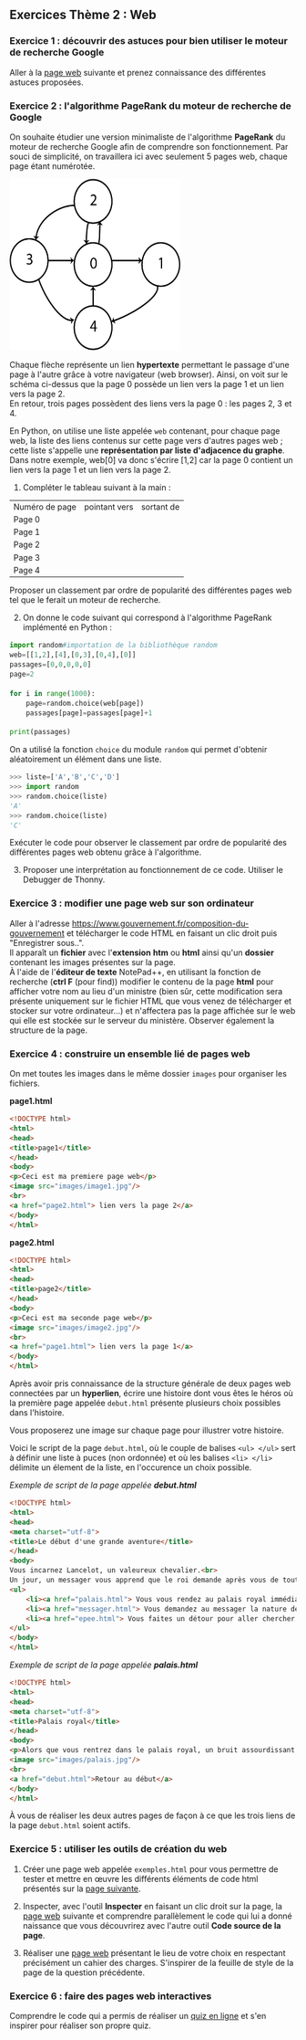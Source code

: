 ## Exercices Thème 2 : Web

### Exercice 1 : découvrir des astuces pour bien utiliser le moteur de recherche Google

Aller à la [page web](https://websites.gelnet.org/page/feedchat-google) suivante et prenez connaissance des différentes astuces proposées.   

### Exercice 2 : l'algorithme **PageRank** du moteur de recherche de Google

On souhaite étudier une version minimaliste de l'algorithme **PageRank** du moteur de recherche Google afin de comprendre son fonctionnement.  Par souci de simplicité, on travaillera ici avec seulement 5 pages web, chaque page étant numérotée.

<img src="Assets/PageRank.png" width="300" height="300">

Chaque flèche représente un lien **hypertexte** permettant le passage d'une page à l'autre grâce à votre navigateur (web browser). 
Ainsi, on voit sur le schéma ci-dessus que la page 0 possède un lien vers la page 1 et un lien vers la page 2.   
En retour, trois pages possèdent des liens vers la page 0 : les pages 2, 3 et 4.  

En Python, on utilise une liste appelée `web` contenant, pour chaque page web, la liste des liens contenus sur cette page vers d'autres pages web ; cette liste s'appelle une <b>représentation par liste d'adjacence du graphe</b>.  
Dans notre exemple, web[0] va donc s'écrire [1,2] car la page 0 contient un lien vers la page 1 et un lien vers la page 2.

1. Compléter le tableau suivant à la main :

<table>
<tr>
<td>Numéro de page
</td>
<td>pointant vers
</td>
<td>sortant de
</td>
</tr>
<tr>
<td>Page 0
</td>
<td>
</td>
<td>
</td>
</tr>
<tr>
<td>Page 1
</td>
<td>
</td>
<td>
</td>
</tr>
<tr>
<td>Page 2
</td>
<td>
</td>
<td>
</td>
</tr>
<tr>
<td>Page 3
</td>
<td>
</td>
<td>
</td>
</tr>
<tr>
<td>Page 4
</td>
<td>
</td>
<td>
</td>
</tr>
</table>

Proposer un classement par ordre de popularité des différentes pages web tel que le ferait un moteur de recherche.


2. On donne le code suivant qui correspond à l'algorithme PageRank implémenté en Python :

```Python
import random#importation de la bibliothèque random
web=[[1,2],[4],[0,3],[0,4],[0]]
passages=[0,0,0,0,0]
page=2

for i in range(1000):
    page=random.choice(web[page])
    passages[page]=passages[page]+1
    
print(passages)
```

On a utilisé la fonction `choice` du module `random` qui permet d'obtenir aléatoirement un élément dans une liste.

```Python
>>> liste=['A','B','C','D']
>>> import random
>>> random.choice(liste)
'A'
>>> random.choice(liste)
'C'
```

Exécuter le code pour observer le classement par ordre de popularité des différentes pages web obtenu grâce à l'algorithme. 


3. Proposer une interprétation au fonctionnement de ce code. Utiliser le Debugger de Thonny.

### Exercice 3 : modifier une page web sur son ordinateur

Aller à l'adresse https://www.gouvernement.fr/composition-du-gouvernement et télécharger le code HTML en faisant un clic droit puis "Enregistrer sous..".      
Il apparaît un **fichier** avec l'**extension** **htm** ou **html** ainsi qu'un **dossier** contenant les images présentes sur la page.      
À l'aide de l'**éditeur de texte** NotePad++, en utilisant la fonction de recherche (**ctrl F** (pour find)) modifier le contenu de la page **html** pour afficher votre nom au lieu d'un ministre (bien sûr, cette modification sera présente uniquement sur le fichier HTML que vous venez de télécharger et stocker sur votre ordinateur...) et n'affectera pas la page affichée sur le web qui elle est stockée sur le serveur du ministère.
Observer également la structure de la page.

### Exercice 4 : construire un ensemble lié de pages web

On met toutes les images dans le même dossier `images` pour organiser les fichiers.

**page1.html**

```html
<!DOCTYPE html>
<html>
<head>
<title>page1</title>
</head>
<body>
<p>Ceci est ma premiere page web</p>
<image src="images/image1.jpg"/>
<br>
<a href="page2.html"> lien vers la page 2</a>
</body>
</html>
```

**page2.html**

```html
<!DOCTYPE html>
<html>
<head>
<title>page2</title>
</head>
<body>
<p>Ceci est ma seconde page web</p>
<image src="images/image2.jpg"/>
<br>
<a href="page1.html"> lien vers la page 1</a>
</body>
</html>
```

Après avoir pris connaissance de la structure générale de deux pages web connectées par un **hyperlien**, écrire une histoire dont vous êtes le héros où la première page appelée `debut.html` présente plusieurs choix possibles dans l'histoire. 
  
Vous proposerez une image sur chaque page pour illustrer votre histoire.

Voici le script de la page `debut.html`, où le couple de balises `<ul> </ul>` sert à définir une liste à puces (non ordonnée) et où les balises `<li> </li>` délimite un élement de la liste, en l'occurence un choix possible.


_Exemple de script de la page appelée **debut.html**_

```html
<!DOCTYPE html>
<html>
<head>
<meta charset="utf-8">
<title>Le début d'une grande aventure</title>
</head>
<body>
Vous incarnez Lancelot, un valeureux chevalier.<br>
Un jour, un messager vous apprend que le roi demande après vous de toute urgence.<br>
<ul>
	<li><a href="palais.html"> Vous vous rendez au palais royal immédiatement.</a></li>
	<li><a href="messager.html"> Vous demandez au messager la nature de sa demande.</a></li>
	<li><a href="epee.html"> Vous faites un détour pour aller chercher votre épée.</a></li>
</ul>
</body>
</html>
```

_Exemple de script de la page appelée **palais.html**_

```html
<!DOCTYPE html>
<html>
<head>
<meta charset="utf-8">
<title>Palais royal</title>
</head>
<body>
<p>Alors que vous rentrez dans le palais royal, un bruit assourdissant s'échappe des cuisines.</p>
<image src="images/palais.jpg"/>
<br>
<a href="debut.html">Retour au début</a>
</body>
</html>
```

À vous de réaliser les deux autres pages de façon à ce que les trois liens de la page `debut.html` soient actifs.

### Exercice 5 : utiliser les outils de création du web

1) Créer une page web appelée `exemples.html` pour vous permettre de tester et mettre en œuvre les différents éléments de code html présentés sur la [page suivante](https://github.com/VLesieux/SNT/blob/master/Theme_2_Le_Web/Assets/Creation_page_web.md).

2) Inspecter, avec l'outil **Inspecter** en faisant un clic droit sur la page, la [page web](http://vfsilesieux.free.fr/exemple_page_web_SNT.html) suivante et comprendre parallèlement le code qui lui a donné naissance que vous découvrirez avec l'autre outil **Code source de la page**.

3) Réaliser une [page web](http://vfsilesieux.free.fr/page_web.html) présentant le lieu de votre choix en respectant précisément un cahier des charges. S'inspirer de la feuille de style de la page de la question précédente.
 
### Exercice 6 : faire des pages web interactives

Comprendre le code qui a permis de réaliser un [quiz en ligne](http://isnangellier.alwaysdata.net/php/Creation_quizz.html) et s'en inspirer pour réaliser son propre quiz. 